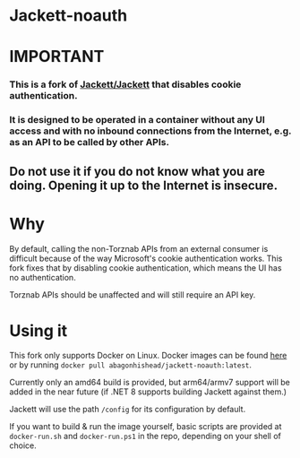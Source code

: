 # Jackett-noauth
# IMPORTANT
### This is a fork of [Jackett/Jackett](https://github.com/Jackett/Jackett) that disables cookie authentication. 

### It is designed to be operated in a container without any UI access and with no inbound connections from the Internet, e.g. as an API to be called by other APIs.

## __Do not use it if you do not know what you are doing. Opening it up to the Internet is insecure.__

# Why
By default, calling the non-Torznab APIs from an external consumer is difficult because of the way Microsoft's cookie authentication works. This fork fixes that by disabling cookie authentication, which means the UI has no authentication.

Torznab APIs should be unaffected and will still require an API key.

# Using it

This fork only supports Docker on Linux. Docker images can be found [here](https://hub.docker.com/r/abagonhishead/jackett-noauth) or by running `docker pull abagonhishead/jackett-noauth:latest`.

Currently only an amd64 build is provided, but arm64/armv7 support will be added in the near future (if .NET 8 supports building Jackett against them.)

Jackett will use the path `/config` for its configuration by default.

If you want to build & run the image yourself, basic scripts are provided at `docker-run.sh` and `docker-run.ps1` in the repo, depending on your shell of choice.
